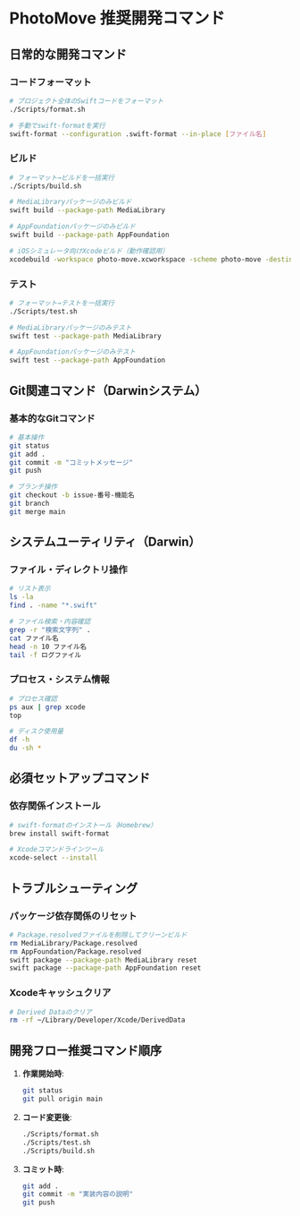 # PhotoMove 推奨開発コマンド

## 日常的な開発コマンド

### コードフォーマット
```bash
# プロジェクト全体のSwiftコードをフォーマット
./Scripts/format.sh

# 手動でswift-formatを実行
swift-format --configuration .swift-format --in-place [ファイル名]
```

### ビルド
```bash
# フォーマット→ビルドを一括実行
./Scripts/build.sh

# MediaLibraryパッケージのみビルド
swift build --package-path MediaLibrary

# AppFoundationパッケージのみビルド  
swift build --package-path AppFoundation

# iOSシミュレータ向けXcodeビルド（動作確認用）
xcodebuild -workspace photo-move.xcworkspace -scheme photo-move -destination 'platform=iOS Simulator,name=iPhone 16' build
```

### テスト
```bash
# フォーマット→テストを一括実行
./Scripts/test.sh

# MediaLibraryパッケージのみテスト
swift test --package-path MediaLibrary

# AppFoundationパッケージのみテスト
swift test --package-path AppFoundation
```

## Git関連コマンド（Darwinシステム）

### 基本的なGitコマンド
```bash
# 基本操作
git status
git add .
git commit -m "コミットメッセージ"
git push

# ブランチ操作
git checkout -b issue-番号-機能名
git branch
git merge main
```

## システムユーティリティ（Darwin）

### ファイル・ディレクトリ操作
```bash
# リスト表示
ls -la
find . -name "*.swift"

# ファイル検索・内容確認
grep -r "検索文字列" .
cat ファイル名
head -n 10 ファイル名
tail -f ログファイル
```

### プロセス・システム情報
```bash
# プロセス確認
ps aux | grep xcode
top

# ディスク使用量
df -h
du -sh *
```

## 必須セットアップコマンド

### 依存関係インストール
```bash
# swift-formatのインストール（Homebrew）
brew install swift-format

# Xcodeコマンドラインツール
xcode-select --install
```

## トラブルシューティング

### パッケージ依存関係のリセット
```bash
# Package.resolvedファイルを削除してクリーンビルド
rm MediaLibrary/Package.resolved
rm AppFoundation/Package.resolved
swift package --package-path MediaLibrary reset
swift package --package-path AppFoundation reset
```

### Xcodeキャッシュクリア
```bash
# Derived Dataのクリア
rm -rf ~/Library/Developer/Xcode/DerivedData
```

## 開発フロー推奨コマンド順序

1. **作業開始時**:
   ```bash
   git status
   git pull origin main
   ```

2. **コード変更後**:
   ```bash
   ./Scripts/format.sh
   ./Scripts/test.sh
   ./Scripts/build.sh
   ```

3. **コミット時**:
   ```bash
   git add .
   git commit -m "実装内容の説明"
   git push
   ```
